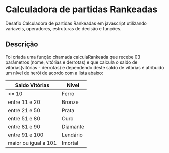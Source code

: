 # Calculadora de partidas Rankeadas

Desafio Calculadora de partidas Rankeadas em javascript utilizando variaveis, operadores, estruturas de decisão e funções.

## Descrição

Foi criada uma função chamada calculaRankeada que recebe 03 parâmetros (nome, vitórias e derrotas) e que calcula o saldo de vitórias(vitórias - derrotas) e dependendo deste saldo de vitórias é atribuido um nível de herói de acordo com a lista abaixo:

   Saldo Vitórias | Nível
----- | -----  
<= 10 |Ferro
entre 11 e 20 | Bronze
entre 21 e 50 | Prata
entre 51 e 80 | Ouro
entre 81 e 90 | Diamante
entre 91 e 100 | Lendário
maior ou igual a 101 | Imortal